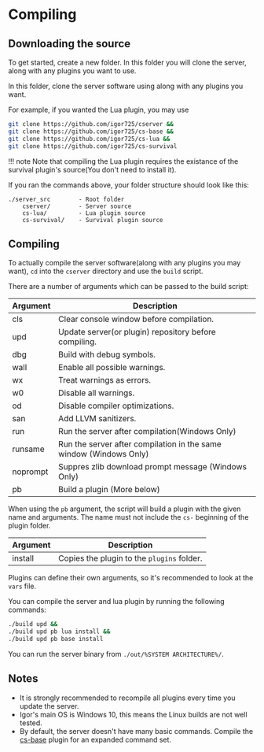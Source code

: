 # Compiling

## Downloading the source

To get started, create a new folder. In this folder you will clone the server, along with any plugins you want to use.

In this folder, clone the server software using along with any plugins you want.

For example, if you wanted the Lua plugin, you may use

```bash
git clone https://github.com/igor725/cserver &&
git clone https://github.com/igor725/cs-base &&
git clone https://github.com/igor725/cs-lua &&
git clone https://github.com/igor725/cs-survival
```

!!! note
    Note that compiling the Lua plugin requires the existance of the survival plugin's source(You don't need to install it).

If you ran the commands above, your folder structure should look like this:

```
./server_src        - Root folder
    cserver/        - Server source
    cs-lua/         - Lua plugin source
    cs-survival/    - Survival plugin source
```

## Compiling

To actually compile the server software(along with any plugins you may want), ``cd`` into the ``cserver`` directory and use the ``build`` script.

There are a number of arguments which can be passed to the build script:

| Argument  | Description                                                           |
|-----------|-----------------------------------------------------------------------|
| cls       | Clear console window before compilation.                              |
| upd       | Update server(or plugin) repository before compiling.                 |
| dbg       | Build with debug symbols.                                             |
| wall      | Enable all possible warnings.                                         |
| wx        | Treat warnings as errors.                                             |
| w0        | Disable all warnings.                                                 |
| od        | Disable compiler optimizations.                                       |
| san       | Add LLVM sanitizers.                                                  |
| run       | Run the server after compilation(Windows Only)                        |
| runsame   | Run the server after compilation in the same window (Windows Only)    |
| noprompt  | Suppres zlib download prompt message (Windows Only)                   |
| pb        | Build a plugin (More below)                                           |

When using the ``pb`` argument, the script will build a plugin with the given name and arguments. The name must not include the ``cs-`` beginning of the plugin folder.

| Argument | Description                                    |
|----------|------------------------------------------------|
| install  | Copies the plugin to the ``plugins`` folder.   |

Plugins can define their own arguments, so it's recommended to look at the ``vars`` file.

You can compile the server and lua plugin by running the following commands:

```bash
./build upd &&
./build upd pb lua install &&
./build upd pb base install
```

You can run the server binary from ``./out/%SYSTEM ARCHITECTURE%/``.

## Notes

* It is strongly recommended to recompile all plugins every time you update the server.
* Igor's main OS is Windows 10, this means the Linux builds are not well tested.
* By default, the server doesn't have many basic commands. Compile the [cs-base](https://github.com/igor725/cs-base) plugin for an expanded command set. 